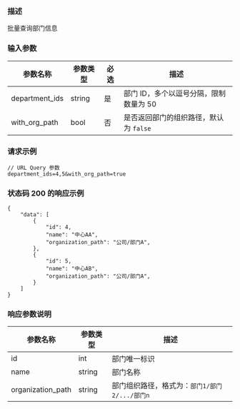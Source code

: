 ### 描述

批量查询部门信息

### 输入参数

| 参数名称           | 参数类型   | 必选 | 描述                      |
|----------------|--------|----|-------------------------|
| department_ids | string | 是  | 部门 ID，多个以逗号分隔，限制数量为 50  |
| with_org_path  | bool   | 否  | 是否返回部门的组织路径，默认为 `false` |

### 请求示例

```
// URL Query 参数
department_ids=4,5&with_org_path=true
```

### 状态码 200 的响应示例

```json5
{
    "data": [
        {
            "id": 4,
            "name": "中心AA",
            "organization_path": "公司/部门A",
        },
        {
            "id": 5,
            "name": "中心AB",
            "organization_path": "公司/部门A",
        }
    ]
}
```

### 响应参数说明

| 参数名称              | 参数类型   | 描述                                         |
|-------------------|--------|--------------------------------------------|
| id                | int    | 部门唯一标识                                     |
| name              | string | 部门名称                                       |
| organization_path | string | 部门组织路径，格式为：`部门1/部门2/.../部门n`               |
